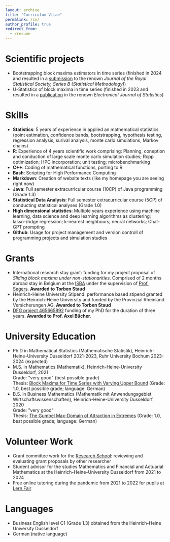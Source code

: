 ```yaml
---
layout: archive
title: "Curriculum Vitae"
permalink: /cv/
author_profile: true
redirect_from:
  - /resume
---
```




Scientific projects
======
* Bootstrapping block maxima estimators in time series (finished in 2024 and resulted in a [submission](../_publications/extremes_bootstrap.md) to the renown *Journal of the Royal Statistical Society, Series B (Statistical Methodology)*)
* U-Statistics of block maxima in time series (finished in 2023 and resulted in a [publication](../_publications/extreme_u_stats.md) in the renown *Electronical Journal of Statistics*)


Skills
======
* **Statistics**: 5 years of experience in applied an mathematical statistics (point estimation, confidence bands, bootstrapping, hypothesis testing, regression analysis, surival analysis, monte carlo simulations, Markov chains)
* **R**: Experience of 4 years scientific work comprising: Planning, coneption and conduction of large scale monte carlo simulation studies; Rcpp optimization; HPC incorporation; unit testing; microbenchmarking
* **C++**: Coding of mathematical functions, porting to R
* **Bash**: Scripting for High Performance Computing
* **Markdown**: Creation of website texts (like my homepage you are seeing right now)
* **Java**: Full semester extracurricular course (10CP) of Java programming (Grade 1.3)
* **Statistical Data Analysis**: Full semester extracurricular course (5CP) of conducting statistical analyses (Grade 1.0)
* **High dimensional statistics**: Multiple years experience using machine learning, data science and deep learning algorithms as clustering; lasso-/ridge regression; k-nearest neighbours; neural networks; Chat-GPT prompting
* **Github**: Usage for project management and version controll of programming projects and simulation studies

Grants
======
* International research stay grant: funding for my project proposal of <i>Sliding block maxima under non-stationarities</i>. Comprised of 2 months abroad stay in Belgium at the [ISBA](https://uclouvain.be/en/research-institutes/lidam/isba) under the supervision of [Prof. Segers](https://perso.uclouvain.be/johan.segers/). **Awarded to Torben Staud**
* Heinrich-Heine University Stipend: performance based stipend granted by the Heinrich-Heine University and funded by the Provinzial Rheinland Versicherungen AG. **Awarded to Torben Staud**
* [DFG project 465665892](https://gepris.dfg.de/gepris/projekt/465665892) funding of my PhD for the duration of three years. **Awarded to Prof. Axel Bücher**.

University Education
======
* Ph.D in Mathematical Statistics (Mathematische Statistik), Heinrich-Heine-University Dusseldorf 2021-2023, Ruhr University Bochum 2023-2024 (expected)
* M.S. in Mathematics (Mathematik), Heinrich-Heine-University Dusseldorf, 2021 \
 Grade: "very good" (best possible grade)\
 Thesis: [Block Maxima for Time Series with Varying Upper Bound](../files/ma_staud.pdf) (Grade: 1.0, best possible grade; language: German)
* B.S. in Business Mathematics (Mathematik mit Anwendungsgebiet Wirtschaftswissenschaften), Heinrich-Heine-University Dusseldorf, 2020 \
 Grade: "very good" \
 Thesis: [The Gumbel Max-Domain of Attraction in Extremes](../files/ba_staud.pdf) (Grade: 1.0, best possible grade; language: German)

Volunteer Work
======
* Grant committee work for the [Research School](https://www.research-school.rub.de): reviewing and evaluating grant proposals by other researcher
* Student advisor for the studies Mathematics and Financial and Actuarial Mathematics at the Heinrich-Heine-University Dusseldorf from 2021 to 2024
* Free online tutoring during the pandemic from 2021 to 2022 for pupils at [Lern Fair](https://www.lern-fair.de/)

Languages
======
* Business English level C1 (Grade 1.3) obtained from the Heinrich-Heine University Dusseldorf
* German (native language)
